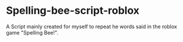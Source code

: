# Spelling-bee-script-roblox
A Script mainly created for myself to repeat he words said in the roblox game "Spelling Bee!".
